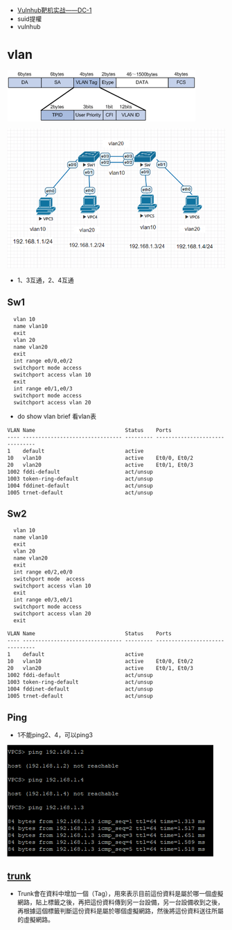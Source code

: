 * [Vulnhub靶机实战——DC-1](https://blog.csdn.net/weixin_43583637/article/details/101542749)
* suid提權
* vulnhub
# vlan

![PICTURE](https://github.com/victor0520/cisco/blob/main/bitmap/1116-4.png)

![PICTURE](https://github.com/victor0520/cisco/blob/main/bitmap/1116-1.png)

* 1、3互通，2、4互通

## Sw1

```
  vlan 10
  name vlan10
  exit
  vlan 20
  name vlan20
  exit
  int range e0/0,e0/2
  switchport mode access
  switchport access vlan 10
  exit
  int range e0/1,e0/3
  switchport mode access
  switchport access vlan 20
```
* do show vlan brief 看vlan表
```
VLAN Name                             Status    Ports
---- -------------------------------- --------- -------------------------------
1    default                          active
10   vlan10                           active    Et0/0, Et0/2
20   vlan20                           active    Et0/1, Et0/3
1002 fddi-default                     act/unsup
1003 token-ring-default               act/unsup
1004 fddinet-default                  act/unsup
1005 trnet-default                    act/unsup
```

## Sw2

```
  vlan 10
  name vlan10
  exit
  vlan 20
  name vlan20
  exit
  int range e0/2,e0/0
  switchport mode  access
  switchport access vlan 10
  exit
  int range e0/3,e0/1
  switchport mode access
  switchport access vlan 20
  exit
```
```
VLAN Name                             Status    Ports
---- -------------------------------- --------- -------------------------------
1    default                          active
10   vlan10                           active    Et0/0, Et0/2
20   vlan20                           active    Et0/1, Et0/3
1002 fddi-default                     act/unsup
1003 token-ring-default               act/unsup
1004 fddinet-default                  act/unsup
1005 trnet-default                    act/unsup
```
## Ping

* 1不能ping2、4，可以ping3

![PICTURE](https://github.com/victor0520/cisco/blob/main/bitmap/1116-2.png)

## [trunk](https://www.netadmin.com.tw/netadmin/zh-tw/technology/B9888DEE1195431D870E40633A349D01)
* Trunk會在資料中增加一個（Tag），用來表示目前這份資料是屬於哪一個虛擬網路，貼上標籤之後，再把這份資料傳到另一台設備，另一台設備收到之後，再根據這個標籤判斷這份資料是屬於哪個虛擬網路，然後將這份資料送往所屬的虛擬網路。